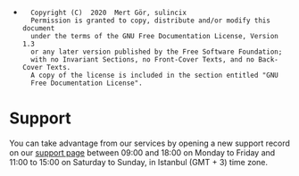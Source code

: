 *       Copyright (C)  2020  Mert Gör, sulincix
        Permission is granted to copy, distribute and/or modify this document
        under the terms of the GNU Free Documentation License, Version 1.3
        or any later version published by the Free Software Foundation;
        with no Invariant Sections, no Front-Cover Texts, and no Back-Cover Texts.
        A copy of the license is included in the section entitled "GNU
        Free Documentation License".

# Support

You can take advantage from our services by opening a new support record on our [support page](https://www.github.com/masscollabs/masscollabs.github.io/issues) between 09:00 and 18:00 on Monday to Friday and 11:00 to 15:00 on Saturday to Sunday, in Istanbul (GMT + 3) time zone.
